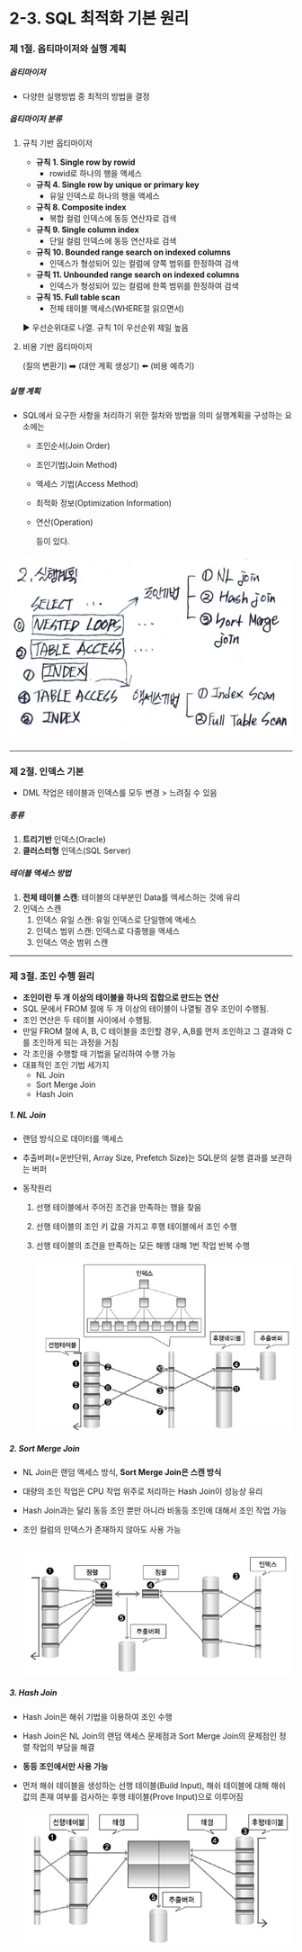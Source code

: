 # 2-3. SQL 최적화 기본 원리



### 제 1절. 옵티마이저와 실행 계획



##### 옵티마이저

- 다양한 실행방법 중 최적의 방법을 결정



##### 옵티마이저 분류

1. 규칙 기반 옵티마이저

   - **규칙 1. Single row by rowid**
     - rowid로 하나의 행을 액세스
   - **규칙 4. Single row by unique or primary key**
     - 유일 인덱스로 하나의 행을 액세스
   - **규칙 8. Composite index**
     - 복합 컬럼 인덱스에 동등 연산자로 검색
   - **규칙 9. Single column index**
     - 단일 컬럼 인덱스에 동등 연산자로 검색
   - **규칙 10. Bounded range search on indexed columns**
     - 인덱스가 형성되어 있는 컬럼에 양쪽 범위를 한정하여 검색
   - **규칙 11. Unbounded range search on indexed columns**
     - 인덱스가 형성되어 있는 컬럼에 한쪽 범위를 한정하여 검색
   - **규칙 15. Full table scan**
     - 전체 테이블 액세스(WHERE절 읽으면서)

   

   :arrow_forward: 우선순위대로 나열. 규칙 1이 우선순위 제일 높음

   

2. 비용 기반 옵티마이저

   (질의 변환기)  :arrow_right: (대안 계획 생성기) :arrow_left: (비용 예측기)



##### 실행 계획

- SQL에서 요구한 사항을 처리하기 위한 절차와 방법을 의미 실행계획을 구성하는 요소에는 

  - 조인순서(Join Order)

  - 조인기법(Join Method)

  - 엑세스 기법(Access Method)

  - 최적화 정보(Optimization Information)

  - 연산(Operation) 

    등이 있다.

    

![](./img/i3.PNG)



---

### 제 2절. 인덱스 기본

- DML 작업은 테이블과 인덱스를 모두 변경 > 느려질 수 있음



##### 종류

1) **트리기반** 인덱스(Oracle)
2) **클러스터형** 인덱스(SQL Server)



##### 테이블 액세스 방법

1. **전체 테이블 스캔**: 테이블의 대부분인 Data를 엑세스하는 것에 유리
2. 인덱스 스캔
   1. 인덱스 유일 스캔: 유일 인덱스로 단일행에 액세스
   2. 인덱스 범위 스캔: 인덱스로 다중행을 액세스
   3. 인덱스 역순 범위 스캔 



---

### 제 3절. 조인 수행 원리



- **조인이란 두 개 이상의 테이블을 하나의 집합으로 만드는 연산**
- SQL 문에서 FROM 절에 두 개 이상의 테이블이 나열될 경우 조인이 수행됨.
- 조인 연산은 두 테이블 사이에서 수행됨.
- 만일 FROM 절에 A, B, C 테이블을 조인할 경우, A,B를 먼저 조인하고 그 결과와 C를 조인하게 되는 과정을 거침 
- 각 조인을 수행할 때 기법을 달리하여 수행 가능
- 대표적인 조인 기법 세가지
  - NL Join
  - Sort Merge Join
  - Hash Join



##### 1. NL Join

- 랜덤 방식으로 데이터를 액세스

- 추출버퍼(=운반단위, Array Size, Prefetch Size)는 SQL문의 실행 결과를 보관하는 버퍼

- 동작원리

  1. 선행 테이블에서 주어진 조건을 만족하는 행을 찾음

  2. 선행 테이블의 조인 키 값을 가지고 후행 테이블에서 조인 수행

  3. 선행 테이블의 조건을 만족하는 모든 해엥 대해 1번 작업 반복 수행

     ![](./img/i4.PNG)



##### 2. Sort Merge Join

- NL Join은 랜덤 액세스 방식, **Sort Merge Join은 스캔 방식**

- 대량의 조인 작업은 CPU 작업 위주로 처리하는 Hash Join이 성능상 유리

- Hash Join과는 달리 동등 조인 뿐만 아니라 비동등 조인에 대해서 조인 작업 가능

- 조인 컬럼의 인덱스가 존재하지 않아도 사용 가능

  ​	![](./img/i5.PNG)

##### 3. Hash Join

- Hash Join은 해쉬 기법을 이용하여 조인 수행
- Hash Join은 NL Join의 랜덤 액세스 문제점과 Sort Merge Join의 문제점인 정렬 작업의 부담을 해결
- **동등 조인에서만 사용 가능**

- 먼저 해쉬 테이블을 생성하는 선행 테이블(Build Input), 해쉬 테이블에 대해 해쉬 값의 존재 여부를 검사하는 후행 테이블(Prove Input)으로 이루어짐

  ![](./img/i6.PNG)